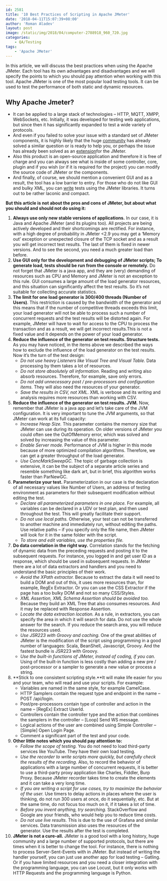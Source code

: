 ```yaml
---
id: 2581
title: '10 Best Practices of Scripting in Apache JMeter'
date: '2018-04-11T15:07:39+08:00'
author: 'Roman Aladev'
layout: post
image: /static/img/2018/04/computer-2788918_960_720.jpg
categories:
    - QA/Testing
tags:
    - 'Apache JMeter'
---
```


In this article, we will discuss the best practices when using the Apache JMeter. Each tool has its own advantages and disadvantages and we will specify the points to which you should pay attention when working with this tool. Apache JMeter is one of the most popular load testing tools. It can be used to test the performance of both static and dynamic resources.

## Why Apache Jmeter?

- It can be applied to a large stack of technologies – HTTP, MQTT, XMPP, WebSockets, etc. Initially, it was developed for testing web applications, but since then it has significantly expanded to test a wide variety of protocols.
- And even if you failed to solve your issue with a standard set of JMeter components, it is highly likely that the huge [community](https://stackoverflow.com/questions/tagged/jmeter) has already solved a similar question or is ready to help you, or perhaps the issue has already been solved as an [extension](https://jmeter-plugins.org/)for the JMeter.
- Also this product is an open-source application and therefore it is free of charge and you can always see what is inside of some controller, core, plugin and if you wish (or if it is required for the project) you can modify the source code of JMeter or the components.
- And finally, of course, we should mention a convenient GUI and as a result, the tool has a low barrier to entry. For those who do not like GUI and bulky XML, you can [write](http://uttesh.blogspot.ru/2015/04/jmeter-load-testing-by-code-jmeter-api.html) tests using the JMeter libraries. It turns out to be rather laconic and compact.

**But this article is not about the pros and cons of JMeter, but about what you should and should not do using it:**

1. **Always use only new stable versions of applications.** In our case, it is Java and Apache JMeter (and its plugins too). All projects are being actively developed and their shortcomings are rectified. For instance, with a high degree of probability in JMeter <2.9 you may get a ‘Memory out’ exception or unexpected closure of the TCP socket and as a result you will get incorrect test results. The last of them is fixed in newer versions. And to see the second, you need a much greater load than before.
2. **Use GUI only for the development and debugging of JMeter scripts; To generate load, tests should be run from the console or remotely.** Do not forget that JMeter is a java app, and they are (very) demanding of resources such as CPU and Memory and JMeter is not an exception to this rule. GUI consumes a large amount of the load generator resources, and this situation can significantly affect the test results. So it’s not suitable for collecting accurate statistics.
3. **The limit for one load generator is 300/400 threads (Number of Users)**. This restriction is caused by the bandwidth of the generator and this means that if the number of competitive threads exceeds this limit, your load generator will not be able to process such a number of concurrent requests and the test results will be distorted again. For example, JMeter will have to wait for access to the CPU to process the transaction and as a result, we will get incorrect results.This is not a fixed value and it depends on the power of your load generator.
4. **Reduce the influence of the generator on test results. Structure tests.** As you may have noticed, in the items above we described the ways how to exclude the influence of the load generator on the test results. Now it’s the turn of the test design: 
    - *Do not use heavy Listeners like Visual Tree and Visual Table.* Data processing by them takes a lot of resources.
    - *Do not store absolutely all information.* Reading and writing also absorb resources. Therefore, for example, save only errors.
    - *Do not add unnecessary post / pre-processors and configuration items.* They will also need the resources of your generator.
    - *Save the results in CSV, not XML*. XML is verbose and its writing and analysis requires more resources than working with CSV.
5. **Reduce the influence of the generator on test results. JVM.** Now, remember that JMeter is a java app and let’s take care of the JVM configuration. It is very important to tune the JVM arguments, so that JMeter can work at its full capacity: 
    - *Increase Heap Size.* This parameter contains the memory size that JMeter can use during its operation. On older versions of JMeter you could often see the OutOfMemory error, which was solved and solved by increasing the value of this parameter.
    - *Enable Server mode.* Performance of JVM is higher in this mode because of more optimized compilation algorithms. Therefore, we can get a greater throughput of the load generator.
    - *Use ConcMarkSweepGC.* The topic of garbage collection is extensive, it can be the subject of a separate article series and resemble something like dark art, but in brief, this algorithm works faster than ParNewGC.
6. **Parameterize your test.** Parameterization in our case is the declaration of all necessary values like Number of Users, an address of testing environment as parameters for their subsequent modification without editing the test. 
    - *Declare all parameterized parameters in one place.* For example, all variables can be declared in a UDV or test plan, and then used throughout the test. This will greatly facilitate their support.
    - *Do not use local paths.* Otherwise, your test can not be transferred to another machine and immediately run, without editing the paths. Use relative paths – if you specify only the file name, then JMeter will look for it in the same folder with the script.
    - *To store and edit variables, use the properties file.*
7. **Do data correlation in the right way.** Correlation stands for the fetching of dynamic data from the preceding requests and posting it to the subsequent requests. For instance, you logged in and get user ID as a response, which should be used in subsequent requests. In JMeter there are a lot of data extractors and handlers and you need to understand the basic principles of their work. 
    - *Avoid the XPath extractor.* Because to extract the data it will need to build a DOM and out of this, it uses more resources than, for example, RegEx Extractor. Or you can use the CSS Extractor if the page has a too bulky DOM and not so many CSS/Styles.
    - *XML Assertion, XML Schema Assertion should be avoided too.* Because they build an XML Tree that also consumes resources. And it may be replaced with Response Assertion.
    - *Locate the data extraction location.* As a rule, in extractors, you can specify the area in which it will search for data. Do not use the whole answer for the search. If you reduce the search area, you will reduce the resources used.
    - *Use JSR223 with Groovy and caching.* One of the great abilities of JMeter is the modification of the script using programming in a good number of languages: Scala, BeanShell, Javascript, Groovy. And the fastest bundle is JSR223 with Groovy.
    - *Use the built-in functions of JMeter, instead of coding, if you can.* Using of the built-in function is less costly than adding a new pre / post-processor or a sampler to generate a new value or process a string.
8. **Stick to one consistent scripting style.**It will make life easier for you and your team, who will read and use your scripts. For example: 
    - Variables are named in the same style, for example CamelCase.
    - HTTP Samplers contain the request type and endpoint in the name – POST /api/login.
    - Post/pre-processors contain type of controller and action in the name – \[RegEx\] Extract UserId.
    - Controllers contain the controller type and the action that combines the samplers in the controller – \[Loop\] Send WS message.
    - Logical actions of the user are combined using Simple Controller – \[Simple\] Open Login Page.
    - Comment a significant part of the test and your code.
9. **Other little notes which you should pay attention to:**
    - *Follow the scope of testing.* You do not need to load third-party services like YouTube. They have their own load testing.
    - *Use the recorder to write scripts more quickly, but carefully check the results of the recording.* Also, to record the behavior of applications with a large number of concurrent requests, it is better to use a third-party proxy application like Charles, Fiddler, Burp Proxy. Because JMeter recorder takes time to create the elements and it can take a very long time.
    - *If you are writing a script for use cases, try to maximize the behavior of the user.* Use timers to delay actions in places where the user is thinking, do not run 300 users at once, do it sequentially, etc. But at the same time, do not focus too much on it, if it takes a lot of time.
    - *Before you invent anything, try searching.* StackOverflow and Google are your friends, who would help you to reduce time costs.
    - *Do not use live results.* This is due to the use of Grafana and similar services. Data transmission also uses the resources of the generator. Use the results after the test is completed.
10. **JMeter is not a cure-all.**  JMeter is a good tool with a long history, huge community and a large number of supported protocols, but there are times when it is better to change the tool. For instance, there is nothing to process Server-Sent-Events with in JMeter. But instead of writing the handler yourself, you can just use another app for load testing – Gatling. Or if you have limited resources and you need a closer integration with the programming language, you can use Locust, but it only works with HTTP Requests and the programming language is Python.